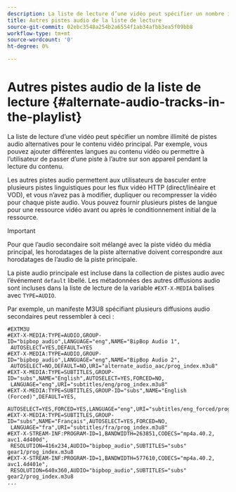 ```yaml
---
description: La liste de lecture d’une vidéo peut spécifier un nombre illimité de pistes audio alternatives pour le contenu vidéo principal. Par exemple, vous pouvez ajouter différentes langues au contenu vidéo ou permettre à l’utilisateur de passer d’une piste à l’autre sur son appareil pendant la lecture du contenu.
title: Autres pistes audio de la liste de lecture
source-git-commit: 02ebc3548a254b2a6554f1ab34afbb3ea5f09bb8
workflow-type: tm+mt
source-wordcount: '0'
ht-degree: 0%

---
```


# Autres pistes audio de la liste de lecture {#alternate-audio-tracks-in-the-playlist}

La liste de lecture d’une vidéo peut spécifier un nombre illimité de pistes audio alternatives pour le contenu vidéo principal. Par exemple, vous pouvez ajouter différentes langues au contenu vidéo ou permettre à l’utilisateur de passer d’une piste à l’autre sur son appareil pendant la lecture du contenu.

Les autres pistes audio permettent aux utilisateurs de basculer entre plusieurs pistes linguistiques pour les flux vidéo HTTP (direct/linéaire et VOD), et vous n’avez pas à modifier, dupliquer ou recompresser la vidéo pour chaque piste audio. Vous pouvez fournir plusieurs pistes de langue pour une ressource vidéo avant ou après le conditionnement initial de la ressource.

>[!IMPORTANT]
>
>Pour que l’audio secondaire soit mélangé avec la piste vidéo du média principal, les horodatages de la piste alternative doivent correspondre aux horodatages de l’audio de la piste principale.

La piste audio principale est incluse dans la collection de pistes audio avec l’événement `default` libellé. Les métadonnées des autres diffusions audio sont incluses dans la liste de lecture de la variable `#EXT-X-MEDIA` balises avec `TYPE=AUDIO`.

Par exemple, un manifeste M3U8 spécifiant plusieurs diffusions audio secondaires peut ressembler à ceci :

```
#EXTM3U
#EXT-X-MEDIA:TYPE=AUDIO,GROUP-ID="bipbop_audio",LANGUAGE="eng",NAME="BipBop Audio 1",
 AUTOSELECT=YES,DEFAULT=YES
#EXT-X-MEDIA:TYPE=AUDIO,GROUP-ID="bipbop_audio",LANGUAGE="eng",NAME="BipBop Audio 2",
 AUTOSELECT=NO,DEFAULT=NO,URI="alternate_audio_aac/prog_index.m3u8"
#EXT-X-MEDIA:TYPE=SUBTITLES,GROUP-ID="subs",NAME="English",AUTOSELECT=YES,FORCED=NO,
 LANGUAGE="eng",URI="subtitles/eng/prog_index.m3u8"
#EXT-X-MEDIA:TYPE=SUBTITLES,GROUP-ID="subs",NAME="English (Forced)",DEFAULT=YES,
 AUTOSELECT=YES,FORCED=YES,LANGUAGE="eng",URI="subtitles/eng_forced/prog_index.m3u8"
#EXT-X-MEDIA:TYPE=SUBTITLES,GROUP-ID="subs",NAME="Français",AUTOSELECT=YES,FORCED=NO,
 LANGUAGE="fra",URI="subtitles/fra/prog_index.m3u8"
#EXT-X-STREAM-INF:PROGRAM-ID=1,BANDWIDTH=263851,CODECS="mp4a.40.2, avc1.4d400d",
 RESOLUTION=416x234,AUDIO="bipbop_audio",SUBTITLES="subs" 
gear1/prog_index.m3u8
#EXT-X-STREAM-INF:PROGRAM-ID=1,BANDWIDTH=577610,CODECS="mp4a.40.2, avc1.4d401e",
 RESOLUTION=640x360,AUDIO="bipbop_audio",SUBTITLES="subs"
gear2/prog_index.m3u8
...
```
